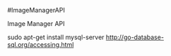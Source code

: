 #ImageManagerAPI

Image Manager API




sudo apt-get install mysql-server
http://go-database-sql.org/accessing.html
